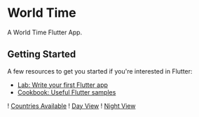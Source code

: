 # World Time

A World Time Flutter App.

## Getting Started


A few resources to get you started if you're interested in Flutter:

- [Lab: Write your first Flutter app](https://flutter.dev/docs/get-started/codelab)
- [Cookbook: Useful Flutter samples](https://flutter.dev/docs/cookbook)

! [Countries Available](https://github.com/Caculuz-cinks/Flutter-World-Time-App/blob/master/Screenshots/Countries.jpg)
! [Day View](https://github.com/Caculuz-cinks/Flutter-World-Time-App/blob/master/Screenshots/Day.jpg)
! [Night View](https://github.com/Caculuz-cinks/Flutter-World-Time-App/blob/master/Screenshots/Night.jpg)
